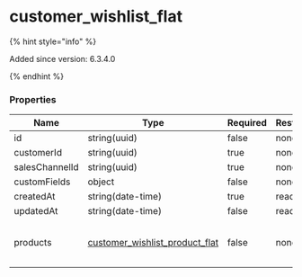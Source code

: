 
# customer_wishlist_flat

{% hint style="info" %}

Added since version: 6.3.4.0

{% endhint %}

### Properties

|Name|Type|Required|Restrictions|Description|
|---|---|---|---|---|
|id|string(uuid)|false|none|none|
|customerId|string(uuid)|true|none|none|
|salesChannelId|string(uuid)|true|none|none|
|customFields|object|false|none|none|
|createdAt|string(date-time)|true|read-only|none|
|updatedAt|string(date-time)|false|read-only|none|
|products|[customer_wishlist_product_flat](/schema/customer_wishlist_product_flat.md)|false|none|Added since version: 6.3.4.0|
